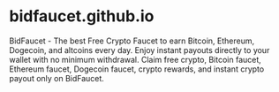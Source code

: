 # bidfaucet.github.io
BidFaucet - The best Free Crypto Faucet to earn Bitcoin, Ethereum, Dogecoin, and altcoins every day. Enjoy instant payouts directly to your wallet with no minimum withdrawal. Claim free crypto, Bitcoin faucet, Ethereum faucet, Dogecoin faucet, crypto rewards, and instant crypto payout only on BidFaucet.
